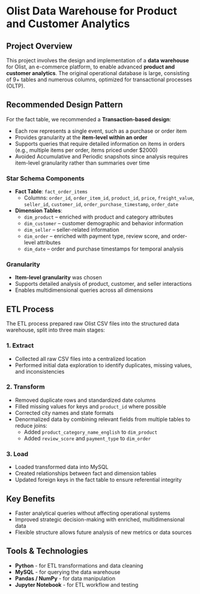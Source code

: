 # Olist Data Warehouse for Product and Customer Analytics

## Project Overview
This project involves the design and implementation of a **data warehouse** for Olist, an e-commerce platform, to enable advanced **product and customer analytics**. The original operational database is large, consisting of 9+ tables and numerous columns, optimized for transactional processes (OLTP). 


## Recommended Design Pattern
For the fact table, we recommended a **Transaction-based design**:
- Each row represents a single event, such as a purchase or order item
- Provides granularity at the **item-level within an order**
- Supports queries that require detailed information on items in orders (e.g., multiple items per order, items priced under $2000)
- Avoided Accumulative and Periodic snapshots since analysis requires item-level granularity rather than summaries over time


### Star Schema Components
- **Fact Table**: `fact_order_items`
  - Columns: `order_id`, `order_item_id`, `product_id`, `price`, `freight_value`, `seller_id`, `customer_id`, `order_purchase_timestamp`, `order_date`
- **Dimension Tables**:
  - `dim_product` – enriched with product and category attributes
  - `dim_customer` – customer demographic and behavior information
  - `dim_seller` – seller-related information
  - `dim_order` – enriched with payment type, review score, and order-level attributes
  - `dim_date` – order and purchase timestamps for temporal analysis

### Granularity
- **Item-level granularity** was chosen
- Supports detailed analysis of product, customer, and seller interactions
- Enables multidimensional queries across all dimensions

## ETL Process
The ETL process prepared raw Olist CSV files into the structured data warehouse, split into three main stages:

### 1. Extract
- Collected all raw CSV files into a centralized location
- Performed initial data exploration to identify duplicates, missing values, and inconsistencies

### 2. Transform
- Removed duplicate rows and standardized date columns
- Filled missing values for keys and `product_id` where possible
- Corrected city names and state formats
- Denormalized data by combining relevant fields from multiple tables to reduce joins:
  - Added `product_category_name_english` to `dim_product`
  - Added `review_score` and `payment_type` to `dim_order`

### 3. Load
- Loaded transformed data into MySQL
- Created relationships between fact and dimension tables
- Updated foreign keys in the fact table to ensure referential integrity

## Key Benefits
- Faster analytical queries without affecting operational systems
- Improved strategic decision-making with enriched, multidimensional data
- Flexible structure allows future analysis of new metrics or data sources

## Tools & Technologies
- **Python** - for ETL transformations and data cleaning
- **MySQL** - for querying the data warehouse
- **Pandas / NumPy** - for data manipulation
- **Jupyter Notebook** - for ETL workflow and testing
